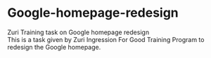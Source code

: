 # Google-homepage-redesign
Zuri Training task on Google homepage redesign
<br>
This is a task given by Zuri Ingression For Good Training Program to redesign the Google homepage.
